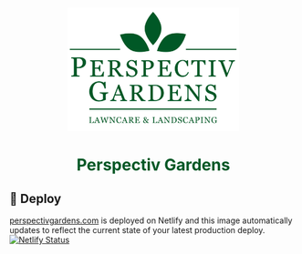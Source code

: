 <p align="center">
  <a href="https://www.gatsbyjs.org">
    <img alt="Gatsby" src="src/images/PG_Logo2.1_Green_cropped.png" width="300" />
  </a>
</p>
<h1 align="center" style="color: #005826">
  Perspectiv Gardens
</h1>

## 💫 Deploy

[perspectivgardens.com](https://perspectivgardens.com/) is deployed on Netlify and this image automatically updates to reflect the current state of your latest production deploy.
[![Netlify Status](https://api.netlify.com/api/v1/badges/a52509b6-7c05-461e-9488-b1c3ef8c9db1/deploy-status)](https://app.netlify.com/sites/perspectivgardens/deploys)